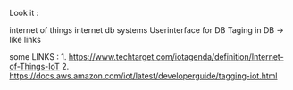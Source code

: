 Look it : 

internet of things 
internet db systems
Userinterface for DB
Taging in DB -> like links
 
 some LINKS : 
 	1. https://www.techtarget.com/iotagenda/definition/Internet-of-Things-IoT
 	2. https://docs.aws.amazon.com/iot/latest/developerguide/tagging-iot.html
